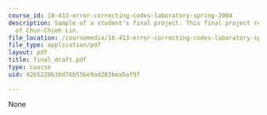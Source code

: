 ```yaml
---
course_id: 18-413-error-correcting-codes-laboratory-spring-2004
description: Sample of a student's final project. This final project report courtesy
  of Chun-Chieh Lin.
file_location: /coursemedia/18-413-error-correcting-codes-laboratory-spring-2004/42b5220b3bd76b55be9ad263bea5af9f_final_draft.pdf
file_type: application/pdf
layout: pdf
title: final_draft.pdf
type: course
uid: 42b5220b3bd76b55be9ad263bea5af9f

---
```

None